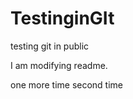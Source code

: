 TestinginGIt
============

testing git in public


I am modifying readme.

one more time
second time
